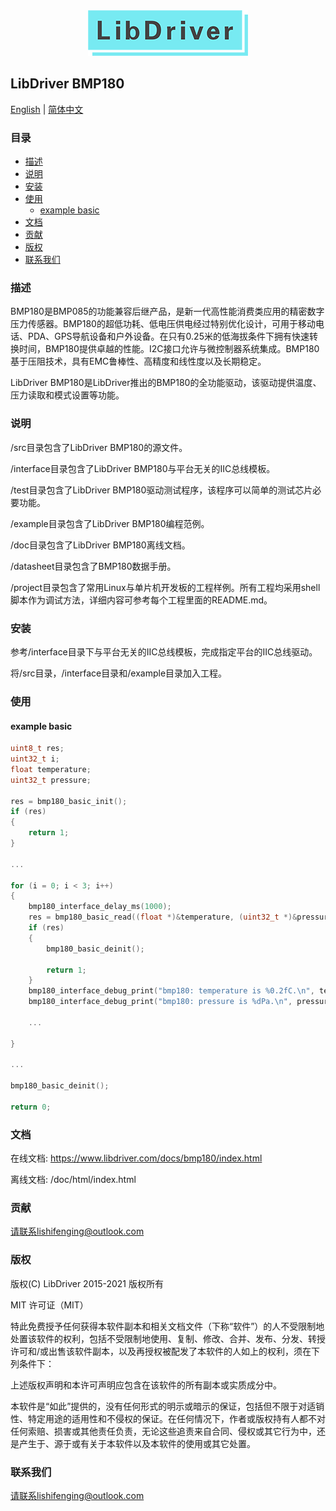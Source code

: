 <div align=center>
<img src="/doc/image/logo.png"/>
</div>

## LibDriver BMP180

[English](/README.md) | [ 简体中文](/README_CH.md)

### 目录

  - [描述](#描述)
  - [说明](#说明)
  - [安装](#安装)
  - [使用](#使用)
    - [example basic](#example-basic)
  - [文档](#文档)
  - [贡献](#贡献)
  - [版权](#版权)
  - [联系我们](#联系我们)

### 描述

BMP180是BMP085的功能兼容后继产品，是新一代高性能消费类应用的精密数字压力传感器。BMP180的超低功耗、低电压供电经过特别优化设计，可用于移动电话、PDA、GPS导航设备和户外设备。在只有0.25米的低海拔条件下拥有快速转换时间，BMP180提供卓越的性能。I2C接口允许与微控制器系统集成。BMP180基于压阻技术，具有EMC鲁棒性、高精度和线性度以及长期稳定。

LibDriver BMP180是LibDriver推出的BMP180的全功能驱动，该驱动提供温度、压力读取和模式设置等功能。

### 说明

/src目录包含了LibDriver BMP180的源文件。

/interface目录包含了LibDriver BMP180与平台无关的IIC总线模板。

/test目录包含了LibDriver BMP180驱动测试程序，该程序可以简单的测试芯片必要功能。

/example目录包含了LibDriver BMP180编程范例。

/doc目录包含了LibDriver BMP180离线文档。

/datasheet目录包含了BMP180数据手册。

/project目录包含了常用Linux与单片机开发板的工程样例。所有工程均采用shell脚本作为调试方法，详细内容可参考每个工程里面的README.md。

### 安装

参考/interface目录下与平台无关的IIC总线模板，完成指定平台的IIC总线驱动。

将/src目录，/interface目录和/example目录加入工程。

### 使用

#### example basic

```C
uint8_t res;
uint32_t i;
float temperature;
uint32_t pressure;

res = bmp180_basic_init();
if (res)
{
    return 1;
}

...

for (i = 0; i < 3; i++)
{
    bmp180_interface_delay_ms(1000);
    res = bmp180_basic_read((float *)&temperature, (uint32_t *)&pressure);
    if (res)
    {
        bmp180_basic_deinit();

        return 1;
    }
    bmp180_interface_debug_print("bmp180: temperature is %0.2fC.\n", temperature);
    bmp180_interface_debug_print("bmp180: pressure is %dPa.\n", pressure);
    
    ...
        
}

...

bmp180_basic_deinit();

return 0;
```

### 文档

在线文档: https://www.libdriver.com/docs/bmp180/index.html

离线文档: /doc/html/index.html

### 贡献

请联系lishifenging@outlook.com

### 版权

版权(C) LibDriver 2015-2021 版权所有

MIT 许可证（MIT）

特此免费授予任何获得本软件副本和相关文档文件（下称“软件”）的人不受限制地处置该软件的权利，包括不受限制地使用、复制、修改、合并、发布、分发、转授许可和/或出售该软件副本，以及再授权被配发了本软件的人如上的权利，须在下列条件下：

上述版权声明和本许可声明应包含在该软件的所有副本或实质成分中。

本软件是“如此”提供的，没有任何形式的明示或暗示的保证，包括但不限于对适销性、特定用途的适用性和不侵权的保证。在任何情况下，作者或版权持有人都不对任何索赔、损害或其他责任负责，无论这些追责来自合同、侵权或其它行为中，还是产生于、源于或有关于本软件以及本软件的使用或其它处置。

### 联系我们

请联系lishifenging@outlook.com